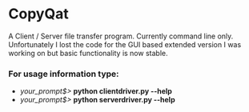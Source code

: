 # CopyQat
A Client / Server file transfer program. 
Currently command line only. 
Unfortunately I lost the code for the GUI based extended version I was working on 
but basic functionality is now stable. 

### For usage information type:
* *your_prompt$>* __python clientdriver.py --help__ 
* *your_prompt$>* __python serverdriver.py --help__


